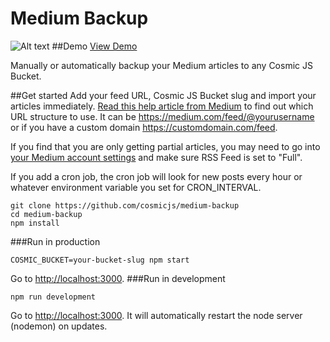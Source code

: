 # Medium Backup
![Alt text](https://cosmicjs.com/uploads/5a03a090-006a-11e7-9a49-6975a5effa38-medium-backup.png "Medium Backup")
##Demo
[View Demo](http://medium-backup.cosmicapp.co)

Manually or automatically backup your Medium articles to any Cosmic JS Bucket.

##Get started
Add your feed URL, Cosmic JS Bucket slug and import your articles immediately.  [Read this help article from Medium](https://help.medium.com/hc/en-us/articles/214874118-RSS-Feeds-of-publications-and-profiles) to find out which URL structure to use. It can be https://medium.com/feed/@yourusername or if you have a custom domain https://customdomain.com/feed.

If you find that you are only getting partial articles, you may need to go into [your Medium account settings](https://medium.com/me/settings) and make sure RSS Feed is set to "Full".

If you add a cron job, the cron job will look for new posts every hour or whatever environment variable you set for CRON_INTERVAL.
```
git clone https://github.com/cosmicjs/medium-backup
cd medium-backup
npm install
```

###Run in production
```
COSMIC_BUCKET=your-bucket-slug npm start
```
Go to [http://localhost:3000](http://localhost:3000).
###Run in development
```
npm run development
```
Go to [http://localhost:3000](http://localhost:3000).  It will automatically restart the node server (nodemon) on updates.
